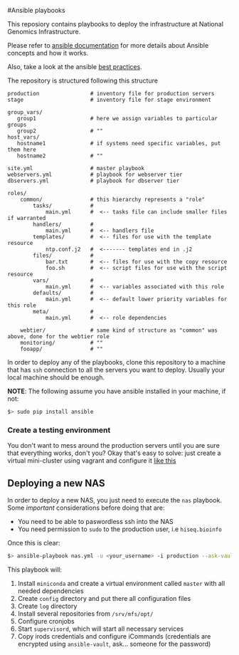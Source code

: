 #Ansible playbooks

This reposiory contains playbooks to deploy the infrastructure at National Genomics
Infrastructure. 

Please refer to [ansible documentation](http://docs.ansible.com/) for more details
about Ansible concepts and how it works.

Also, take a look at the ansible [best practices](http://docs.ansible.com/playbooks_best_practices.html).

The repository is structured following this structure
```
production                # inventory file for production servers
stage                     # inventory file for stage environment

group_vars/
   group1                 # here we assign variables to particular groups
   group2                 # ""
host_vars/
   hostname1              # if systems need specific variables, put them here
   hostname2              # ""

site.yml                  # master playbook
webservers.yml            # playbook for webserver tier
dbservers.yml             # playbook for dbserver tier

roles/
    common/               # this hierarchy represents a "role"
        tasks/            #
            main.yml      #  <-- tasks file can include smaller files if warranted
        handlers/         #
            main.yml      #  <-- handlers file
        templates/        #  <-- files for use with the template resource
            ntp.conf.j2   #  <------- templates end in .j2
        files/            #
            bar.txt       #  <-- files for use with the copy resource
            foo.sh        #  <-- script files for use with the script resource
        vars/             #
            main.yml      #  <-- variables associated with this role
        defaults/         #
            main.yml      #  <-- default lower priority variables for this role
        meta/             #
            main.yml      #  <-- role dependencies

    webtier/              # same kind of structure as "common" was above, done for the webtier role
    monitoring/           # ""
    fooapp/               # ""
```

In order to deploy any of the playbooks, clone this repository to a machine that
has `ssh` connection to all the servers you want to deploy. Usually your local machine
should be enough.

__NOTE__: The following assume you have ansible installed in your machine, if not:

```bash
$> sudo pip install ansible
```

### Create a testing environment
You don't want to mess around the production servers until you are sure that everything
works, don't you? Okay that's easy to solve: just create a virtual mini-cluster
using vagrant and configure it [like this](http://hakunin.com/six-ansible-practices#build-a-convenient-local-playground)

## Deploying a new NAS
In order to deploy a new NAS, you just need to execute the `nas` playbook. Some 
*important* considerations before doing that are:

* You need to be able to paswordless ssh into the NAS
* You need permission to `sudo` to the production user, i.e `hiseq.bioinfo`

Once this is clear:

```bash
$> ansible-playbook nas.yml -u <your_username> -i production --ask-vault-pass
```

This playbook will:

1. Install `miniconda` and create a virtual environment called `master` with all needed dependencies
2. Create `config` directory and put there all configuration files
3. Create `log` directory
4. Install several repositories from `/srv/mfs/opt/`
5. Configure cronjobs
6. Start `supervisord`, which will start all necessary services
7. Copy irods credentials and configure iCommands (credentials are encrypted using `ansible-vault`, ask... someone for the password)